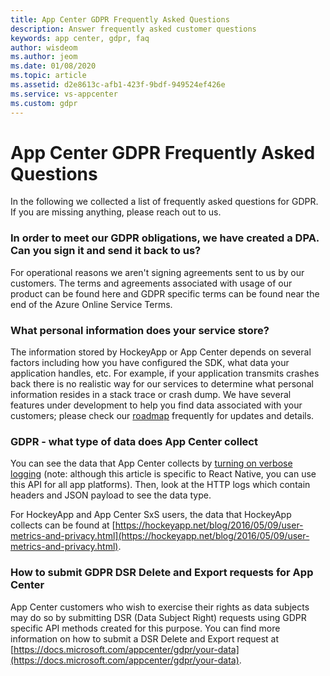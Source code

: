 ```yaml
---
title: App Center GDPR Frequently Asked Questions
description: Answer frequently asked customer questions
keywords: app center, gdpr, faq
author: wisdeom
ms.author: jeom
ms.date: 01/08/2020
ms.topic: article
ms.assetid: d2e8613c-afb1-423f-9bdf-949524ef426e
ms.service: vs-appcenter
ms.custom: gdpr
---
```

# App Center GDPR Frequently Asked Questions
In the following we collected a list of frequently asked questions for GDPR. If you are missing anything, please reach out to us. 

### In order to meet our GDPR obligations, we have created a DPA. Can you sign it and send it back to us?
For operational reasons we aren't signing agreements sent to us by our customers. The terms and agreements associated with usage of our product can be found here and GDPR specific terms can be found near the end of the Azure Online Service Terms.

### What personal information does your service store?
The information stored by HockeyApp or App Center depends on several factors including how you have configured the SDK, what data your application handles, etc. For example, if your application transmits crashes back there is no realistic way for our services to determine what personal information resides in a stack trace or crash dump. We have several features under development to help you find data associated with your customers; please check our [roadmap](https://docs.microsoft.com/appcenter/general/roadmap) frequently for updates and details.

### GDPR - what type of data does App Center collect 
You can see the data that App Center collects by [turning on verbose logging](https://docs.microsoft.com/appcenter/sdk/other-apis/react-native#adjust-the-log-level) (note: although this article is specific to React Native, you can use this API for all app platforms). Then, look at the HTTP logs which contain headers and JSON payload to see the data type. 

For HockeyApp and App Center SxS users, the data that HockeyApp collects can be found at [https://hockeyapp.net/blog/2016/05/09/user-metrics-and-privacy.html](https://hockeyapp.net/blog/2016/05/09/user-metrics-and-privacy.html).

### How to submit GDPR DSR Delete and Export requests for App Center
App Center customers who wish to exercise their rights as data subjects may do so by submitting DSR (Data Subject Right) requests using GDPR specific API methods created for this purpose. You can find more information on how to submit a DSR Delete and Export request at [https://docs.microsoft.com/appcenter/gdpr/your-data](https://docs.microsoft.com/appcenter/gdpr/your-data). 
